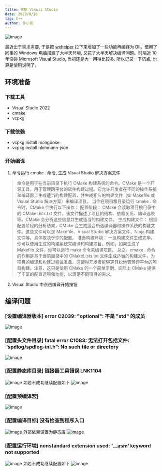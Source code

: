 ```yaml
---
title: 重拾 Visual Studio
date: 2023/8/16
tag: C++
author: 多小凯
---
```


![image](https://github.com/xiaoxiaojx/blog/assets/23253540/9da41140-e5bf-436c-8533-3dc34af8e915)


最近出于需求需要, 于是把 [wxhelper](https://github.com/xiaoxiaojx/blog/issues/62) 拉下来增加了一些功能再编译为 Dll。借用了同事的 Windows 电脑搭建了大半天环境, 又花了大半天解决编译问题。时隔近 10 年没碰 Microsoft Visual Studio, 当初还是大一用得比较多, 所以记录一下坑点, 也算是使用说明了。
## 环境准备
### 下载工具
- Visual Studio 2022
- cmake
- vcpkg


### 下载依赖
- vcpkg  install mongoose  
- vcpkg  install nlohmann-json

### 开始编译
1. 命令运行 cmake . 命令, 生成 Visual Studio 解决方案文件
> 命令是用于在当前目录下执行 CMake 构建系统的命令。CMake 是一个开源工具，用于管理跨平台的软件构建过程。它允许开发者在不同的操作系统和编译器上生成适当的构建配置，并生成相应的构建文件（如 Makefile 或 Visual Studio 解决方案）来编译项目。
当你在项目根目录运行 cmake . 命令时，CMake 会执行以下操作：
配置阶段： CMake 会读取项目根目录中的 CMakeLists.txt 文件，该文件描述了项目的结构、依赖关系、编译选项等。CMake 会分析这些信息并生成适当的构建文件。
生成构建文件： 根据配置阶段的分析结果，CMake 会生成适合所选编译器和操作系统的构建文件。这些文件可以是 Makefile、Visual Studio 解决方案文件、Ninja 构建文件等，具体取决于你的配置。
准备构建环境： 一旦构建文件生成完毕，你可以使用生成的构建系统来编译和构建项目。例如，如果生成了 Makefile 文件，你可以运行 make 命令来编译项目。
总之，cmake . 命令的作用是基于当前目录中的 CMakeLists.txt 文件生成适当的构建文件，为项目的编译和构建过程做准备。这使得开发者能够更轻松地管理跨平台的项目构建。注意，这只是使用 CMake 的一个简单示例，实际上 CMake 提供了丰富的配置选项和功能，以满足不同项目的需求。

2. Visual Studio 中点击编译开始按钮


## 编译问题
### [设置编译器版本] error C2039: "optional": 不是 "std" 的成员 
![image](https://github.com/xiaoxiaojx/blog/assets/23253540/c33efd95-8e0b-4f2d-a232-0b06f697a85c)


### [配置头文件目录] fatal error C1083: 无法打开包括文件: “spdlog/spdlog-inl.h”: No such file or directory
![image](https://github.com/xiaoxiaojx/blog/assets/23253540/e7d92576-3635-49a0-ac2f-f548393f43eb)

### [配置静态库目录] 链接器工具错误 LNK1104
![image](https://github.com/xiaoxiaojx/blog/assets/23253540/0492859a-25e6-428b-a2d2-627ac3bc5b6b)
如若不成功继续配置如下
![image](https://github.com/xiaoxiaojx/blog/assets/23253540/6fba3e34-6621-47d4-972b-51f1b771c6d9)


### [配置预编译宏]
![image](https://github.com/xiaoxiaojx/blog/assets/23253540/968e168d-9afe-46c8-9612-401dc78a5fe3)

### [配置编译目标] 没有检查到程序入口
![image](https://github.com/xiaoxiaojx/blog/assets/23253540/048d2e31-626e-4920-a44d-8efbb5b9102e)
外部依赖设置为静态库
![image](https://github.com/xiaoxiaojx/blog/assets/23253540/fce46ef3-47ea-46b5-91dd-d255d494622c)

### [配置运行环境] nonstandard extension used: ‘__asm‘ keyword not supported
![image](https://github.com/xiaoxiaojx/blog/assets/23253540/560ac085-e21e-43b2-88f6-4c8362a5c34a)
如若不成功继续配置如下
![image](https://github.com/xiaoxiaojx/blog/assets/23253540/ab93a7be-a102-4a58-b18f-4becff71f188)
